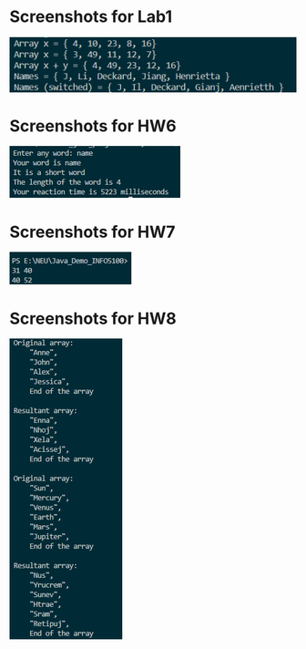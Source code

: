 # Screenshots for Lab1
![Alt text](image.png)
# Screenshots for HW6
![Alt text](image-1.png)
# Screenshots for HW7
![Alt text](image-2.png)
# Screenshots for HW8
![Alt text](image-3.png)